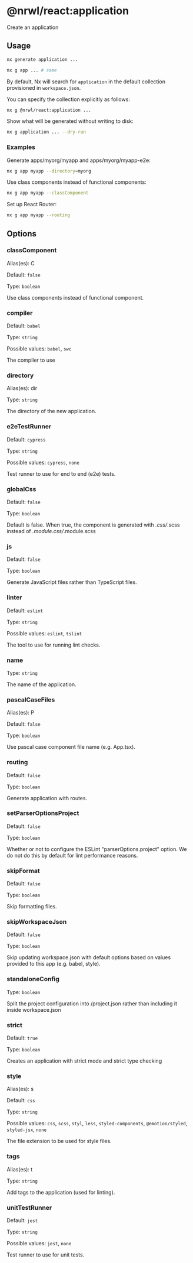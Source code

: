 # @nrwl/react:application

Create an application

## Usage

```bash
nx generate application ...
```

```bash
nx g app ... # same
```

By default, Nx will search for `application` in the default collection provisioned in `workspace.json`.

You can specify the collection explicitly as follows:

```bash
nx g @nrwl/react:application ...
```

Show what will be generated without writing to disk:

```bash
nx g application ... --dry-run
```

### Examples

Generate apps/myorg/myapp and apps/myorg/myapp-e2e:

```bash
nx g app myapp --directory=myorg
```

Use class components instead of functional components:

```bash
nx g app myapp --classComponent
```

Set up React Router:

```bash
nx g app myapp --routing
```

## Options

### classComponent

Alias(es): C

Default: `false`

Type: `boolean`

Use class components instead of functional component.

### compiler

Default: `babel`

Type: `string`

Possible values: `babel`, `swc`

The compiler to use

### directory

Alias(es): dir

Type: `string`

The directory of the new application.

### e2eTestRunner

Default: `cypress`

Type: `string`

Possible values: `cypress`, `none`

Test runner to use for end to end (e2e) tests.

### globalCss

Default: `false`

Type: `boolean`

Default is false. When true, the component is generated with _.css/_.scss instead of _.module.css/_.module.scss

### js

Default: `false`

Type: `boolean`

Generate JavaScript files rather than TypeScript files.

### linter

Default: `eslint`

Type: `string`

Possible values: `eslint`, `tslint`

The tool to use for running lint checks.

### name

Type: `string`

The name of the application.

### pascalCaseFiles

Alias(es): P

Default: `false`

Type: `boolean`

Use pascal case component file name (e.g. App.tsx).

### routing

Default: `false`

Type: `boolean`

Generate application with routes.

### setParserOptionsProject

Default: `false`

Type: `boolean`

Whether or not to configure the ESLint "parserOptions.project" option. We do not do this by default for lint performance reasons.

### skipFormat

Default: `false`

Type: `boolean`

Skip formatting files.

### skipWorkspaceJson

Default: `false`

Type: `boolean`

Skip updating workspace.json with default options based on values provided to this app (e.g. babel, style).

### standaloneConfig

Type: `boolean`

Split the project configuration into <projectRoot>/project.json rather than including it inside workspace.json

### strict

Default: `true`

Type: `boolean`

Creates an application with strict mode and strict type checking

### style

Alias(es): s

Default: `css`

Type: `string`

Possible values: `css`, `scss`, `styl`, `less`, `styled-components`, `@emotion/styled`, `styled-jsx`, `none`

The file extension to be used for style files.

### tags

Alias(es): t

Type: `string`

Add tags to the application (used for linting).

### unitTestRunner

Default: `jest`

Type: `string`

Possible values: `jest`, `none`

Test runner to use for unit tests.
